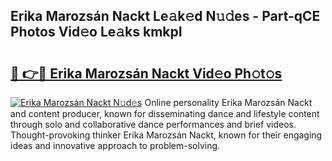 ## Erika Marozsán Nackt Le𝚊k𝚎d N𝚞𝚍es - Part-qCE Photos Vid𝚎o Le𝚊ks kmkpI

# <h2><a href="http://fb5qqx.evod.top/?m=Erika+Marozs%c3%a1n+Nackt">🔗 👉🔴 Erika Marozsán Nackt Vid𝚎o Ph𝚘t𝚘s</a></h2>

[![Erika Marozsán Nackt N𝚞d𝚎s](https://i.imgur.com/8V9OHl7.gif)](http://fb5qqx.evod.top/?m=Erika+Marozs%c3%a1n+Nackt)
Online personality Erika Marozsán Nackt and content producer, known for disseminating dance and lifestyle content through solo and collaborative dance performances and brief videos. Thought-provoking thinker Erika Marozsán Nackt, known for their engaging ideas and innovative approach to problem-solving. 
